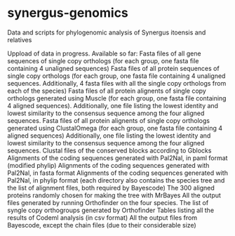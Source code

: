 # synergus-genomics
Data and scripts for phylogenomic analysis of Synergus itoensis and relatives

Uppload of data in progress. Available so far:
Fasta files of all gene sequences of single copy orthologs (for each group, one fasta file containing 4 unaligned sequences)
Fasta files of all protein sequences of single copy orthologs (for each group, one fasta file containing 4 unaligned sequences. Additionally, 4 fasta files with all the single copy orthologs from each of the species)
Fasta files of all protein alignents of single copy orthologs generated using Muscle (for each group, one fasta file containing 4 aligned sequences). Additionally, one file listing the lowest identity and lowest similarity to the consensus sequence among the four aligned sequences.
Fasta files of all protein alignents of single copy orthologs generated using ClustalOmega (for each group, one fasta file containing 4 aligned sequences) Additionally, one file listing the lowest identity and lowest similarity to the consensus sequence among the four aligned sequences.
Clustal files of the conserved blocks according to Gblocks
Alignments of the coding sequences generated with Pal2Nal, in paml format (modified phylip)
Alignments of the coding sequences generated with Pal2Nal, in fasta format
Alignments of the coding sequences generated with Pal2Nal, in phylip format (each directory also contains the species tree and the list of alignment files, both required by Bayescode)
The 300 aligned proteins randomly chosen for making the tree with MrBayes
All the output files generated by running Orthofinder on the four species.
The list of syngle copy orthogroups generated by Orthofinder
Tables listing all the results of Codeml analysis (in csv format)
All the output files from Bayescode, except the chain files (due to their considerable size)
